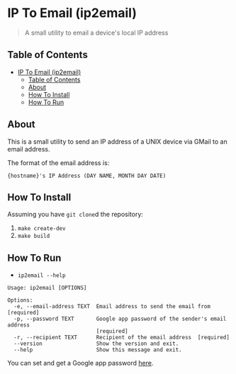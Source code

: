 # IP To Email (ip2email)

> A small utility to email a device's local IP address

## Table of Contents

- [IP To Email (ip2email)](#ip-to-email-ip2email)
  - [Table of Contents](#table-of-contents)
  - [About](#about)
  - [How To Install](#how-to-install)
  - [How To Run](#how-to-run)

## About

This is a small utility to send an IP address of a UNIX device via GMail to an
email address.

The format of the email address is:

`{hostname}'s IP Address (DAY NAME, MONTH DAY DATE)`

## How To Install

Assuming you have `git clone`d the repository:

1. `make create-dev`
1. `make build`

## How To Run

- `ip2email --help`

```shell
Usage: ip2email [OPTIONS]

Options:
  -e, --email-address TEXT  Email address to send the email from  [required]
  -p, --password TEXT       Google app password of the sender's email address
                            [required]
  -r, --recipient TEXT      Recipient of the email address  [required]
  --version                 Show the version and exit.
  --help                    Show this message and exit.
```

You can set and get a Google app password
[here](https://myaccount.google.com/apppasswords).
